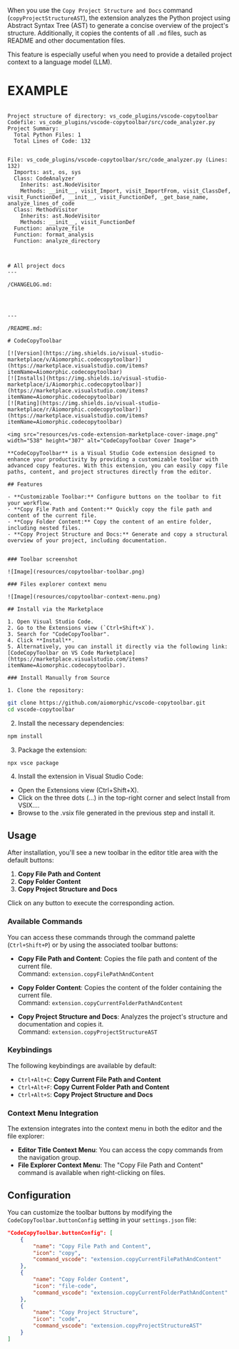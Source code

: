 When you use the `Copy Project Structure and Docs` command (`copyProjectStructureAST`), the extension analyzes the Python project using Abstract Syntax Tree (AST) to generate a concise overview of the project's structure. Additionally, it copies the contents of all `.md` files, such as README and other documentation files.

This feature is especially useful when you need to provide a detailed project context to a language model (LLM).

# EXAMPLE

```

Project structure of directory: vs_code_plugins/vscode-copytoolbar
Codefile: vs_code_plugins/vscode-copytoolbar/src/code_analyzer.py
Project Summary:
  Total Python Files: 1
  Total Lines of Code: 132


File: vs_code_plugins/vscode-copytoolbar/src/code_analyzer.py (Lines: 132)
  Imports: ast, os, sys
  Class: CodeAnalyzer
    Inherits: ast.NodeVisitor
    Methods: __init__, visit_Import, visit_ImportFrom, visit_ClassDef, visit_FunctionDef, __init__, visit_FunctionDef, _get_base_name, analyze_lines_of_code
  Class: MethodVisitor
    Inherits: ast.NodeVisitor
    Methods: __init__, visit_FunctionDef
  Function: analyze_file
  Function: format_analysis
  Function: analyze_directory



# All project docs
---

/CHANGELOG.md:




---

/README.md:

# CodeCopyToolbar

[![Version](https://img.shields.io/visual-studio-marketplace/v/Aiomorphic.codecopytoolbar)](https://marketplace.visualstudio.com/items?itemName=Aiomorphic.codecopytoolbar)
[![Installs](https://img.shields.io/visual-studio-marketplace/i/Aiomorphic.codecopytoolbar)](https://marketplace.visualstudio.com/items?itemName=Aiomorphic.codecopytoolbar)
[![Rating](https://img.shields.io/visual-studio-marketplace/r/Aiomorphic.codecopytoolbar)](https://marketplace.visualstudio.com/items?itemName=Aiomorphic.codecopytoolbar)

<img src="resources/vs-code-extension-marketplace-cover-image.png" width="538" height="307" alt="CodeCopyToolbar Cover Image">

**CodeCopyToolbar** is a Visual Studio Code extension designed to enhance your productivity by providing a customizable toolbar with advanced copy features. With this extension, you can easily copy file paths, content, and project structures directly from the editor.

## Features

- **Customizable Toolbar:** Configure buttons on the toolbar to fit your workflow.
- **Copy File Path and Content:** Quickly copy the file path and content of the current file.
- **Copy Folder Content:** Copy the content of an entire folder, including nested files.
- **Copy Project Structure and Docs:** Generate and copy a structural overview of your project, including documentation.


### Toolbar screenshot

![Image](resources/copytoolbar-toolbar.png)

### Files explorer context menu

![Image](resources/copytoolbar-context-menu.png)

## Install via the Marketplace

1. Open Visual Studio Code.
2. Go to the Extensions view (`Ctrl+Shift+X`).
3. Search for "CodeCopyToolbar".
4. Click **Install**.
5. Alternatively, you can install it directly via the following link: [CodeCopyToolbar on VS Code Marketplace](https://marketplace.visualstudio.com/items?itemName=Aiomorphic.codecopytoolbar).

### Install Manually from Source

1. Clone the repository:

```

```bash
git clone https://github.com/aiomorphic/vscode-copytoolbar.git
cd vscode-copytoolbar
```

2. Install the necessary dependencies:

```bash
npm install
```

3. Package the extension:

```bash
npx vsce package
```
4. Install the extension in Visual Studio Code:

- Open the Extensions view (Ctrl+Shift+X).
- Click on the three dots (...) in the top-right corner and select Install from VSIX....
- Browse to the .vsix file generated in the previous step and install it.

## Usage

After installation, you'll see a new toolbar in the editor title area with the default buttons:

1. **Copy File Path and Content**
2. **Copy Folder Content**
3. **Copy Project Structure and Docs**

Click on any button to execute the corresponding action.

### Available Commands

You can access these commands through the command palette (`Ctrl+Shift+P`) or by using the associated toolbar buttons:

- **Copy File Path and Content**: Copies the file path and content of the current file.  
    Command: `extension.copyFilePathAndContent`
    
- **Copy Folder Content**: Copies the content of the folder containing the current file.  
    Command: `extension.copyCurrentFolderPathAndContent`
    
- **Copy Project Structure and Docs**: Analyzes the project's structure and documentation and copies it.  
    Command: `extension.copyProjectStructureAST`
    

### Keybindings

The following keybindings are available by default:

- `Ctrl+Alt+C`: **Copy Current File Path and Content**
- `Ctrl+Alt+F`: **Copy Current Folder Path and Content**
- `Ctrl+Alt+S`: **Copy Project Structure and Docs**

### Context Menu Integration

The extension integrates into the context menu in both the editor and the file explorer:

- **Editor Title Context Menu**: You can access the copy commands from the navigation group.
- **File Explorer Context Menu**: The "Copy File Path and Content" command is available when right-clicking on files.

## Configuration

You can customize the toolbar buttons by modifying the `CodeCopyToolbar.buttonConfig` setting in your `settings.json` file:

```json
"CodeCopyToolbar.buttonConfig": [
    {
        "name": "Copy File Path and Content",
        "icon": "copy",
        "command_vscode": "extension.copyCurrentFilePathAndContent"
    },
    {
        "name": "Copy Folder Content",
        "icon": "file-code",
        "command_vscode": "extension.copyCurrentFolderPathAndContent"
    },
    {
        "name": "Copy Project Structure",
        "icon": "code",
        "command_vscode": "extension.copyProjectStructureAST"
    }
]
```

